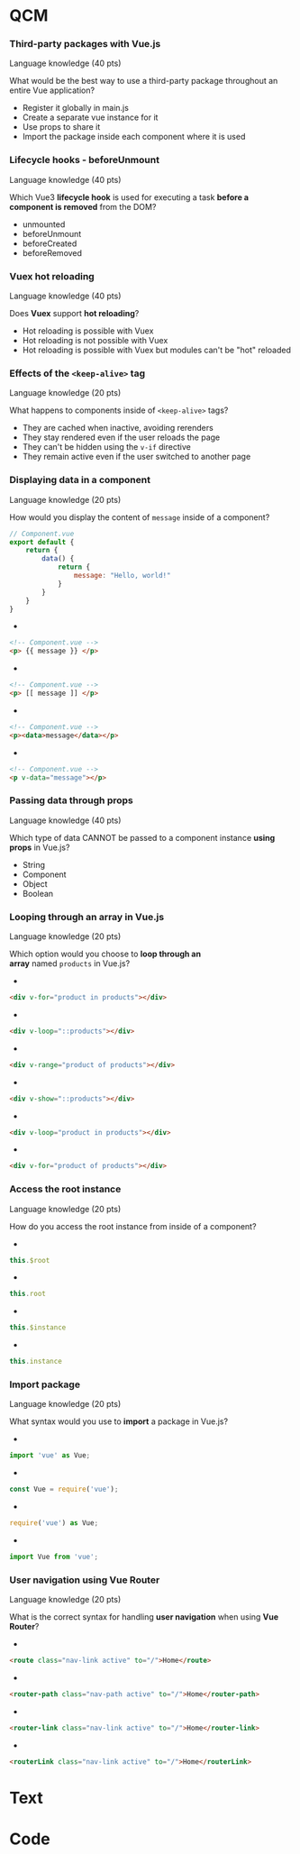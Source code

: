 
# QCM

### Third-party packages with Vue.js
Language knowledge (40 pts)

What would be the best way to use a third-party package throughout an entire Vue application?  

- Register it globally in main.js
- Create a separate vue instance for it
- Use props to share it
- Import the package inside each component where it is used

### Lifecycle hooks - beforeUnmount
Language knowledge (40 pts)

Which Vue3 **lifecycle hook** is used for executing a task **before a component is removed** from the DOM?

- unmounted
- beforeUnmount
- beforeCreated
- beforeRemoved

### Vuex hot reloading
Language knowledge (40 pts)

Does **Vuex** support **hot reloading**? 

- Hot reloading is possible with Vuex
- Hot reloading is not possible with Vuex
- Hot reloading is possible with Vuex but modules can't be "hot" reloaded

### Effects of the `<keep-alive>` tag
Language knowledge (20 pts)

What happens to components inside of `<keep-alive>` tags?

- They are cached when inactive, avoiding rerenders
- They stay rendered even if the user reloads the page
- They can't be hidden using the `v-if` directive
- They remain active even if the user switched to another page

### Displaying data in a component
Language knowledge (20 pts)

How would you display the content of `message` inside of a component?

```javascript
// Component.vue
export default {
    return {
        data() {
            return {
                message: "Hello, world!"
            }
        }
    }
}
```

- 
```html
<!-- Component.vue -->
<p> {{ message }} </p>
```

- 
```html
<!-- Component.vue -->
<p> [[ message ]] </p>
```

- 
```html
<!-- Component.vue -->
<p><data>message</data></p>
```

- 
```html
<!-- Component.vue -->
<p v-data="message"></p>
```

### Passing data through props
Language knowledge (40 pts)

Which type of data CANNOT be passed to a component instance **using props** in Vue.js?

- String
- Component
- Object
- Boolean

### Looping through an array in Vue.js
Language knowledge (20 pts)

Which option would you choose to **loop through an array** named `products` in Vue.js?

- 
```html
<div v-for="product in products"></div>​
```

- 
```html
<div v-loop="::products"></div>
```

- 
```html
<div v-range="product of products"></div>  
```

- 
```html
<div v-show="::products"></div>
```

- 
```html
<div v-loop="product in products"></div>​
```

- 
```html
<div v-for="product of products"></div>
```

### Access the root instance
Language knowledge (20 pts)

How do you access the root instance from inside of a component?

- 
```javascript
this.$root
```

- 
```javascript
this.root
```

- 
```javascript
this.$instance
```

- 
```javascript
this.instance
```

### Import package
Language knowledge (20 pts)

What syntax would you use to **import** a package in Vue.js?  

- 
```javascript
import 'vue' as Vue;
```

- 
```javascript
const Vue = require('vue');
```

- 
```javascript
require('vue') as Vue;
```

- 
```javascript
import Vue from 'vue';
```

### User navigation using Vue Router
Language knowledge (20 pts)

What is the correct syntax for handling **user navigation** when using **Vue Router**?

- 
```html
<route class="nav-link active" to="/">Home</route>
```

- 
```html
<router-path class="nav-path active" to="/">Home</router-path>
```

- 
```html
<router-link class="nav-link active" to="/">Home</router-link>	
```

- 
```html
<routerLink class="nav-link active" to="/">Home</routerLink>
```





# Text

# Code
